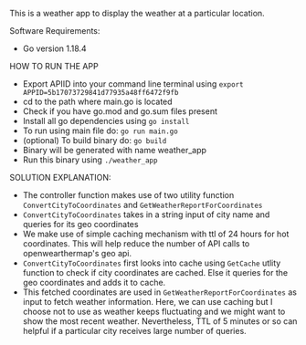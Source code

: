 This is a weather app to display the weather at a particular location.

Software Requirements:
* Go version 1.18.4

HOW TO RUN THE APP
* Export APIID into your command line terminal using `export APPID=5b17073729841d77935a48ff6472f9fb`
* cd to the path where main.go is located
* Check if you have go.mod and go.sum files present
* Install all go dependencies using `go install`
* To run using main file do: `go run main.go`
* (optional) To build binary do: `go build`
* Binary will be generated with name weather_app 
* Run this binary using `./weather_app` 

SOLUTION EXPLANATION:
* The controller function makes use of two utility function `ConvertCityToCoordinates` and `GetWeatherReportForCoordinates`
* `ConvertCityToCoordinates` takes in a string input of city name and queries for its geo coordinates
*  We make use of simple caching mechanism with ttl of 24 hours for hot coordinates. This will help reduce the number of API calls to openwearthermap's geo api. 
* `ConvertCityToCoordinates` first looks into cache using `GetCache` utlity function to check if city coordinates are cached. Else it queries for the geo coordinates and adds it to cache.
* This fetched coordinates are used in `GetWeatherReportForCoordinates` as input to fetch weather information. Here, we can use caching but I choose not to use as weather keeps fluctuating and we might want to show the most recent weather. Nevertheless, TTL of 5 minutes or so can helpful if a particular city receives large number of queries. 